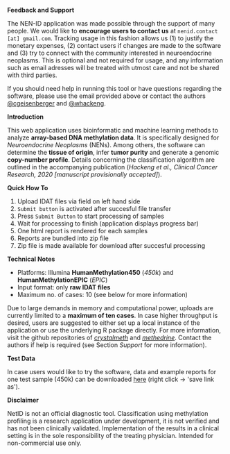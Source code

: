 **Feedback and Support**

The NEN-ID application was made possible through the support of many people. We would like to **encourage users to contact us** at `nenid.contact [at] gmail.com`. Tracking usage in this fashion allows us (1) to justify the monetary expenses, (2) contact users if changes are made to the software and (3) try to connect with the community interested in neuroendocrine neoplasms. This is optional and not required for usage, and any information such as email adresses will be treated with utmost care and not be shared with third parties. 

If you should need help in running this tool or have questions regarding the software, please use the email provided above or contact the authors [@cgeisenberger](https://github.com/cgeisenberger) and [@whackeng](https://github.com/whackeng).


**Introduction**

This web application uses bioinformatic and machine learning methods to analyze **array-based DNA methylation data**. It is specifically designed
for *Neuroendocrine Neoplasms* (NENs). Among others, the software can determine the **tissue of origin**, infer **tumor purity** and generate a genomic 
**copy-number profile**. Details concerning the classification algorithm are outlined in the accompanying publication (*Hackeng et al., Clinical Cancer Research, 2020 [manuscript provisionally accepted]*). 


**Quick How To**

1. Upload IDAT files via field on left hand side
2. `Submit button` is activated after succesful file transfer
3. Press `Submit Button` to start processing of samples
4. Wait for processing to finish (application displays progress bar)
5. One html report is rendered for each samples
6. Reports are bundled into zip file
7. Zip file is made available for download after succesful processing


**Technical Notes**

* Platforms: Illumina **HumanMethylation450** (*450k*) and **HumanMethylationEPIC** (*EPIC*)
* Input format: only **raw IDAT files**
* Maximum no. of cases: 10 (see below for more information)

Due to large demands in memory and computational power, uploads are currently limited to a **maximum of ten cases**. In case higher throughput is desired, users are suggested to either set up a local instance of the application or use the underlying R package directly. For more information, visit the github repositories of [*crystalmeth*](https://github.com/cgeisenberger/crystalmeth) and [*methedrine*](https://github.com/cgeisenberger/methedrine). Contact the authors if help is required (see Section *Support* for more information).


**Test Data**

In case users would like to try the software, data and example reports for one test sample (450k) can be downloaded [here](https://www.dropbox.com/s/xwn0c16wcarzjxv/nenid_test_data.zip?dl=0) (right click -> 'save link as'). 


**Disclaimer**

NetID is not an official diagnostic tool. Classification using methylation profiling is a research application under development, it is not verified and has not been clinically validated. Implementation of the results in a clinical setting is in the sole responsibility of the treating physician. Intended for non-commercial use only.

